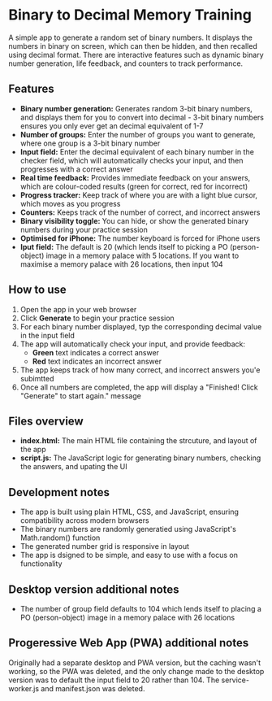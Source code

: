 # Binary to Decimal Memory Training
A simple app to generate a random set of binary numbers. It displays the numbers in binary on screen, which can then be hidden, and then recalled using decimal format. There are interactive features such as dynamic binary number generation, life feedback, and counters to track performance.

## Features
- **Binary number generation:** Generates random 3-bit binary numbers, and displays them for you to convert into decimal - 3-bit binary numbers ensures you only ever get an decimal equivalent of 1-7
- **Number of groups:** Enter the number of groups you want to generate, where one group is a 3-bit binary number
- **Input field:** Enter the decimal equivalent of each binary number in the checker field, which will automatically checks your input, and then progresses with a correct answer
- **Real time feedback:** Provides immediate feedback on your answers, which are colour-coded results (green for correct, red for incorrect)
- **Progress tracker:** Keep track of where you are with a light blue cursor, which moves as you progress
- **Counters:** Keeps track of the number of correct, and incorrect answers
- **Binary visibility toggle:** You can hide, or show the generated binary numbers during your practice session
- **Optimised for iPhone:** The number keyboard is forced for iPhone users
- **Iput field:** The default is 20 (which lends itself to picking a PO (person-object) image in a memory palace with 5 locations. If you want to maximise a memory palace with 26 locations, then input 104 

## How to use
1. Open the app in your web browser
2. Click **Generate** to begin your practice session
3. For each binary number displayed, typ the corresponding decimal value in the input field
4. The app will automatically check your input, and provide feedback:
   - **Green** text indicates a correct answer
   - **Red** text indicates an incorrect answer
5. The app keeps track of how many correct, and incorrect answers you'e subimtted
6. Once all numbers are completed, the app will display a "Finished! Click "Generate" to start again." message

## Files overview
- **index.html:** The main HTML file containing the strcuture, and layout of the app
- **script.js:** The JavaScript logic for generating binary numbers, checking the answers, and upating the UI

## Development notes
- The app is built using plain HTML, CSS, and JavaScript, ensuring compatibility across modern browsers
- The binary numbers are randomly generatied using JavaScript's Math.random() function
- The generated number grid is responsive in layout
- The app is dsigned to be simple, and easy to use with a focus on functionality

## Desktop version additional notes
- The number of group field defaults to 104 which lends itself to placing a PO (person-object) image in a memory palace with 26 locations 

## Progeressive Web App (PWA) additional notes
Originally had a separate desktop and PWA version, but the caching wasn't working, so the PWA was deleted, and the only change made to the desktop version was to default the input field to 20 rather than 104.  The service-worker.js and manifest.json was deleted.
